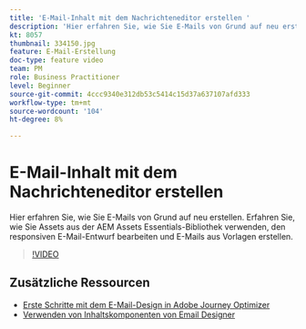 ```yaml
---
title: 'E-Mail-Inhalt mit dem Nachrichteneditor erstellen '
description: 'Hier erfahren Sie, wie Sie E-Mails von Grund auf neu erstellen. Erfahren Sie, wie Sie Assets aus der AEM Assets Essentials-Bibliothek verwenden, den responsiven E-Mail-Entwurf bearbeiten und E-Mails aus Vorlagen erstellen. '
kt: 8057
thumbnail: 334150.jpg
feature: E-Mail-Erstellung
doc-type: feature video
team: PM
role: Business Practitioner
level: Beginner
source-git-commit: 4ccc9340e312db53c5414c15d37a637107afd333
workflow-type: tm+mt
source-wordcount: '104'
ht-degree: 8%

---
```



# E-Mail-Inhalt mit dem Nachrichteneditor erstellen

Hier erfahren Sie, wie Sie E-Mails von Grund auf neu erstellen. Erfahren Sie, wie Sie Assets aus der AEM Assets Essentials-Bibliothek verwenden, den responsiven E-Mail-Entwurf bearbeiten und E-Mails aus Vorlagen erstellen.

>[!VIDEO](https://video.tv.adobe.com/v/334150?quality=12)

## Zusätzliche Ressourcen

* [Erste Schritte mit dem E-Mail-Design in Adobe Journey Optimizer](https://experienceleague.adobe.com/docs/journey-optimizer/using/create-messages/email-designer/design-emails.html)
* [Verwenden von Inhaltskomponenten von Email Designer](https://experienceleague.adobe.com/docs/journey-optimizer/using/create-messages/email-designer/design-emails.html)
